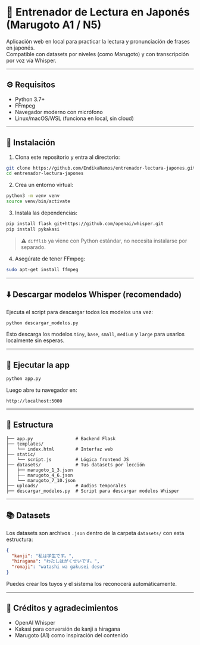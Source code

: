# 🧠 Entrenador de Lectura en Japonés (Marugoto A1 / N5)

Aplicación web en local para practicar la lectura y pronunciación de frases en japonés.  
Compatible con datasets por niveles (como Marugoto) y con transcripción por voz vía Whisper.

---

## ⚙️ Requisitos

- Python 3.7+
- FFmpeg
- Navegador moderno con micrófono
- Linux/macOS/WSL (funciona en local, sin cloud)

---

## 🔧 Instalación

1. Clona este repositorio y entra al directorio:

```bash
git clone https://github.com/EndikaRamos/entrenador-lectura-japones.git
cd entrenador-lectura-japones
```

2. Crea un entorno virtual:

```bash
python3 -m venv venv
source venv/bin/activate
```

3. Instala las dependencias:

```bash
pip install flask git+https://github.com/openai/whisper.git
pip install pykakasi
```

> ⚠️ `difflib` ya viene con Python estándar, no necesita instalarse por separado.

4. Asegúrate de tener FFmpeg:

```bash
sudo apt-get install ffmpeg
```

---

## ⬇️ Descargar modelos Whisper (recomendado)

Ejecuta el script para descargar todos los modelos una vez:

```bash
python descargar_modelos.py
```

Esto descarga los modelos `tiny`, `base`, `small`, `medium` y `large` para usarlos localmente sin esperas.

---

## 🚀 Ejecutar la app

```bash
python app.py
```

Luego abre tu navegador en:

```
http://localhost:5000
```

---

## 📁 Estructura

```
├── app.py                # Backend Flask
├── templates/
│   └── index.html        # Interfaz web
├── static/
│   └── script.js         # Lógica frontend JS
├── datasets/             # Tus datasets por lección
│   ├── marugoto_1_3.json
│   ├── marugoto_4_6.json
│   └── marugoto_7_10.json
├── uploads/              # Audios temporales
├── descargar_modelos.py  # Script para descargar modelos Whisper
```

---

## 📚 Datasets

Los datasets son archivos `.json` dentro de la carpeta `datasets/` con esta estructura:

```json
{
  "kanji": "私は学生です。",
  "hiragana": "わたしはがくせいです。",
  "romaji": "watashi wa gakusei desu"
}
```

Puedes crear los tuyos y el sistema los reconocerá automáticamente.

---

## 💬 Créditos y agradecimientos

- OpenAI Whisper
- Kakasi para conversión de kanji a hiragana
- Marugoto (A1) como inspiración del contenido
